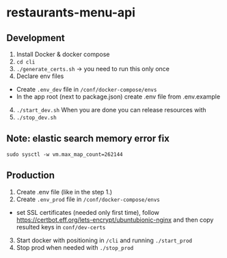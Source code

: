 # restaurants-menu-api

## Development
1. Install Docker & docker compose
2. `cd cli`
3. `./generate_certs.sh` -> you need to run this only once
4. Declare env files 
- Create `.env_dev` file in `/conf/docker-compose/envs`
- In the app root (next to package.json) create .env file from .env.example
4. `./start_dev.sh`
When you are done you can release resources with 
5. `./stop_dev.sh`

## Note: elastic search memory error fix
`sudo sysctl -w vm.max_map_count=262144`

## Production
1. Create .env file (like in the step 1.)
2. Create `.env_prod` file in `/conf/docker-compose/envs`
* set SSL certificates (needed only first time), follow https://certbot.eff.org/lets-encrypt/ubuntubionic-nginx and then copy resulted keys in `conf/dev-certs`
3. Start docker with positioning in `/cli` and running `./start_prod`
4. Stop prod when needed with `./stop_prod`